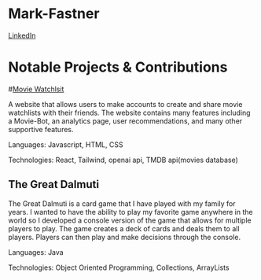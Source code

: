 # Mark-Fastner
[LinkedIn](https://www.linkedin.com/in/mark-fastner-3641a0201/)

<h1>Notable Projects & Contributions</h1>

#[Movie Watchlsit](https://runtime-website.vercel.app/)
<p>A website that allows users to make accounts to create and share movie watchlists with their friends. The website contains many features including a Movie-Bot, an analytics page, user recommendations, and many other supportive features.</p>
<p>Languages: Javascript, HTML, CSS</p>
<p>Technologies: React, Tailwind, openai api, TMDB api(movies database)</p>

<h2>The Great Dalmuti</h2>
<p>The Great Dalmuti is a card game that I have played with my family for years. I wanted to have the ability to play my favorite game anywhere in the world so I developed a console version of the game that allows for multiple players to play. The game creates a deck of cards and deals them to all players. Players can then play and make decisions through the console.</p>
<p>Languages: Java</p>
<p>Technologies: Object Oriented Programming, Collections, ArrayLists</p>


